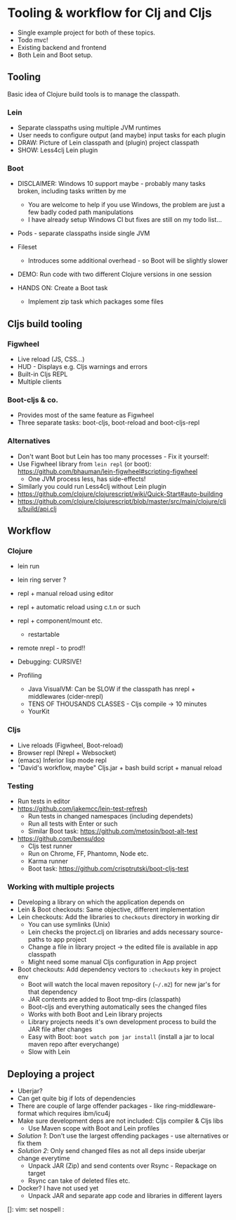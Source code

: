 # Tooling & workflow for Clj and Cljs

- Single example project for both of these topics.
- Todo mvc!
- Existing backend and frontend
- Both Lein and Boot setup.

## Tooling

Basic idea of Clojure build tools is to manage the classpath.

### Lein

- Separate classpaths using multiple JVM runtimes
- User needs to configure output (and maybe) input tasks for each plugin
- DRAW: Picture of Lein classpath and (plugin) project classpath
- SHOW: Less4clj Lein plugin

### Boot

- DISCLAIMER: Windows 10 support maybe - probably many tasks broken, including tasks written by me
    - You are welcome to help if you use Windows, the problem are just a few badly coded path manipulations
    - I have already setup Windows CI but fixes are still on my todo list...

- Pods - separate classpaths inside single JVM
- Fileset
    - Introduces some additional overhead - so Boot will be slightly slower
- DEMO: Run code with two different Clojure versions in one session
- HANDS ON: Create a Boot task
    - Implement zip task which packages some files

## Cljs build tooling

### Figwheel

- Live reload (JS, CSS...)
- HUD - Displays e.g. Cljs warnings and errors
- Built-in Cljs REPL
- Multiple clients

### Boot-cljs & co.

- Provides most of the same feature as Figwheel
- Three separate tasks: boot-cljs, boot-reload and boot-cljs-repl

### Alternatives

- Don't want Boot but Lein has too many processes - Fix it yourself:
- Use Figwheel library from `lein repl` (or boot): https://github.com/bhauman/lein-figwheel#scripting-figwheel
    - One JVM process less, has side-effects!
- Similarly you could run Less4clj without Lein plugin
- https://github.com/clojure/clojurescript/wiki/Quick-Start#auto-building
- https://github.com/clojure/clojurescript/blob/master/src/main/clojure/cljs/build/api.clj

## Workflow

### Clojure

- lein run
- lein ring server ?
- repl + manual reload using editor
- repl + automatic reload using c.t.n or such
- repl + component/mount etc.
    - restartable
- remote nrepl - to prod!!

- Debugging: CURSIVE!

- Profiling
    - Java VisualVM: Can be SLOW if the classpath has nrepl + middlewares (cider-nrepl)
    - TENS OF THOUSANDS CLASSES - Cljs compile -> 10 minutes
    - YourKit

### Cljs

- Live reloads (Figwheel, Boot-reload)
- Browser repl (Nrepl + Websocket)
- (emacs) Inferior lisp mode repl
- "David's workflow, maybe" Cljs.jar + bash build script + manual reload

### Testing

- Run tests in editor
- https://github.com/jakemcc/lein-test-refresh
    - Run tests in changed namespaces (including dependets)
    - Run all tests with Enter or such
    - Similar Boot task: https://github.com/metosin/boot-alt-test
- https://github.com/bensu/doo
    - Cljs test runner
    - Run on Chrome, FF, Phantomn, Node etc.
    - Karma runner
    - Boot task: https://github.com/crisptrutski/boot-cljs-test

### Working with multiple projects

- Developing a library on which the application depends on
- Lein & Boot checkouts: Same objective, different implementation
- Lein checkouts: Add the libraries to `checkouts` directory in working dir
    - You can use symlinks (Unix)
    - Lein checks the project.clj on libraries and adds necessary source-paths to app project
    - Change a file in library project -> the edited file is available in app classpath
    - Might need some manual Cljs configuration in App project
- Boot checkouts: Add dependency vectors to `:checkouts` key in project env
    - Boot will watch the local maven repository (`~/.m2`) for new jar's for that dependency
    - JAR contents are added to Boot tmp-dirs (classpath)
    - Boot-cljs and everything automatically sees the changed files
    - Works with both Boot and Lein library projects
    - Library projects needs it's own development process to build the JAR file after changes
    - Easy with Boot: `boot watch pom jar install` (install a jar to local maven repo after everychange)
    - Slow with Lein

## Deploying a project

- Uberjar?
- Can get quite big if lots of dependencies
- There are couple of large offender packages - like ring-middleware-format which requires ibm/icu4j
- Make sure development deps are not included: Cljs compiler & Cljs libs
    - Use Maven scope with Boot and Lein profiles
- *Solution 1*: Don't use the largest offending packages - use alternatives or fix them
- *Solution 2*: Only send changed files as not all deps inside uberjar change everytime
    - Unpack JAR (Zip) and send contents over Rsync - Repackage on target
    - Rsync can take of deleted files etc.
- Docker? I have not used yet
    - Unpack JAR and separate app code and libraries in different layers

[]: vim: set nospell :
